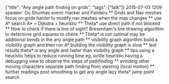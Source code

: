 {"title": "Any angle path finding on grids", "tags": ["talk"]}
2015-07-03 1209
speaker: Ou Shunhao
event: Hacker and Painters
** Grids and Nav meshes
focus on grids
harder to modify nav meshes when the map changes
** use A* search
A* = Dijkstra + heuristic
** Theta*
use direct path if not blocked
** How to check if there is line of sight?
Bresenham's line drawing algorithm to determine grid squares to check
** Theta* is not optimal
may be additional bends in the any angle path
** visibility graph algorithm
build a visibility graph and then run A*
building the visibility graph is slow
** test results
theta* is any angle and faster than visibility graph
** tips
using a heuristic helps to reduce running time
eg. octile heuristic
having a debugging view to observe the steps of pathfinding
** avoiding other moving characters
separate path finding from steering (local motion)
** further readings
post smoothing to get any angle
lazy theta*
jump point search
